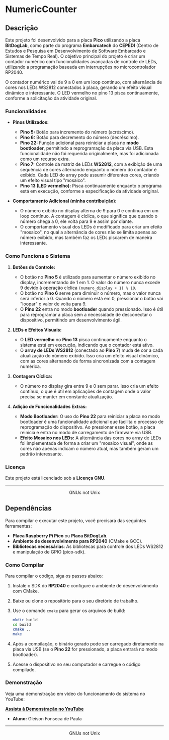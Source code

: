 # NumericCounter

## Descrição

Este projeto foi desenvolvido para a placa **Pico** utilizando a placa **BitDogLab**, como parte do programa **Embarcatech** do **CEPEDI** (Centro de Estudos e Pesquisa em Desenvolvimento de Software Embarcado e Sistemas de Tempo Real). O objetivo principal do projeto é criar um contador numérico com funcionalidades avançadas de controle de LEDs, utilizando a programação baseada em interrupções no microcontrolador RP2040.

O contador numérico vai de 9 a 0 em um loop contínuo, com alternância de cores nos LEDs WS2812 conectados à placa, gerando um efeito visual dinâmico e interessante. O LED vermelho no pino 13 pisca continuamente, conforme a solicitação da atividade original.

### Funcionalidades

- **Pinos Utilizados:**
  - **Pino 5:** Botão para incremento do número (acréscimo).
  - **Pino 6:** Botão para decremento do número (decréscimo).
  - **Pino 22:** Função adicional para reiniciar a placa no **modo bootloader**, permitindo a reprogramação da placa via USB. Esta funcionalidade não foi requerida originalmente, mas foi adicionada como um recurso extra.
  - **Pino 7:** Controle da matriz de LEDs **WS2812**, com a exibição de uma sequência de cores alternando enquanto o número do contador é exibido. Cada LED do array pode assumir diferentes cores, criando um efeito visual tipo "mosaico".
  - **Pino 13 (LED vermelho):** Pisca continuamente enquanto o programa está em execução, conforme a especificação da atividade original.

- **Comportamento Adicional (minha contribuição):**
  - O número exibido no display alterna de 9 para 0 e continua em um loop contínuo. A contagem é cíclica, o que significa que quando o número chega a 0, ele volta para 9 e assim por diante.
  - O comportamento visual dos LEDs é modificado para criar um efeito "mosaico", no qual a alternância de cores não se limita apenas ao número exibido, mas também faz os LEDs piscarem de maneira interessante.

### Como Funciona o Sistema

1. **Botões de Controle:**
   - O botão no **Pino 5** é utilizado para aumentar o número exibido no display, incrementando de 1 em 1. O valor do número nunca excede 9 devido à operação cíclica `(numero_display + 1) % 10`.
   - O botão no **Pino 6** serve para diminuir o número, mas o valor nunca será inferior a 0. Quando o número está em 0, pressionar o botão vai "loopar" o valor de volta para 9.
   - O **Pino 22** entra no modo **bootloader** quando pressionado. Isso é útil para reprogramar a placa sem a necessidade de desconectar o dispositivo, permitindo um desenvolvimento ágil.

2. **LEDs e Efeitos Visuais:**
   - O **LED vermelho** no **Pino 13** pisca continuamente enquanto o sistema está em execução, indicando que o contador está ativo.
   - O **array de LEDs WS2812** (conectado ao **Pino 7**) muda de cor a cada atualização do número exibido. Isso cria um efeito visual dinâmico, com as cores alternando de forma sincronizada com a contagem numérica. 

3. **Contagem Cíclica:**
   - O número no display gira entre 9 e 0 sem parar. Isso cria um efeito contínuo, o que é útil em aplicações de contagem onde o valor precisa se manter em constante atualização.

4. **Adição de Funcionalidades Extras:**
   - **Modo Bootloader:** O uso do **Pino 22** para reiniciar a placa no modo bootloader é uma funcionalidade adicional que facilita o processo de reprogramação do dispositivo. Ao pressionar esse botão, a placa reinicia e entra no modo de carregamento de firmware via USB.
   - **Efeito Mosaico nos LEDs:** A alternância das cores no array de LEDs foi implementada de forma a criar um "mosaico visual", onde as cores não apenas indicam o número atual, mas também geram um padrão interessante.

### Licença

Este projeto está licenciado sob a **Licença GNU**.

---

<div align="center">
    GNUs not Unix
</div>

## Dependências

Para compilar e executar este projeto, você precisará das seguintes ferramentas:

- **Placa Raspberry Pi Pico** ou **Placa BitDogLab**.
- **Ambiente de desenvolvimento para RP2040** (CMake e GCC).
- **Bibliotecas necessárias**: As bibliotecas para controle dos LEDs WS2812 e manipulação de GPIO (pico-sdk).

### Como Compilar

Para compilar o código, siga os passos abaixo:

1. Instale o SDK do **RP2040** e configure o ambiente de desenvolvimento com CMake.
2. Baixe ou clone o repositório para o seu diretório de trabalho.
3. Use o comando `cmake` para gerar os arquivos de build:

    ```bash
    mkdir build
    cd build
    cmake ..
    make
    ```

4. Após a compilação, o binário gerado pode ser carregado diretamente na placa via USB (se o **Pino 22** for pressionado, a placa entrará no modo bootloader).

5. Acesse o dispositivo no seu computador e carregue o código compilado.

### Demonstração

Veja uma demonstração em vídeo do funcionamento do sistema no YouTube:

[**Assista à Demonstração no YouTube**](https://www.youtube.com/live/yuEm7UC6tqE)

- **Aluno:** Gleison Fonseca de Paula

---

<div align="center">
    GNUs not Unix
</div>
